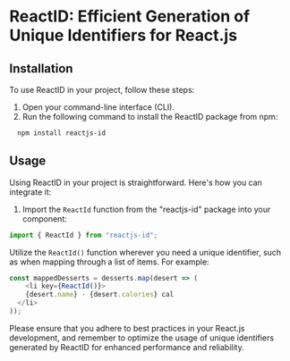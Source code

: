 # ReactID: Efficient Generation of Unique Identifiers for React.js

## Installation

To use ReactID in your project, follow these steps:

1. Open your command-line interface (CLI).
2. Run the following command to install the ReactID package from npm:

```bash
  npm install reactjs-id
```

## Usage

Using ReactID in your project is straightforward. Here's how you can integrate it:

1. Import the `ReactId` function from the "reactjs-id" package into your component:

```javascript
import { ReactId } from "reactjs-id";
```

Utilize the `ReactId()` function wherever you need a unique identifier, such as when mapping through a list of items. For example:

```javascript
const mappedDesserts = desserts.map(desert => (
    <li key={ReactId()}>
    {desert.name} - {desert.calories} cal
  </li>
));
```

Please ensure that you adhere to best practices in your React.js development, and remember to optimize the usage of unique identifiers generated by ReactID for enhanced performance and reliability.
